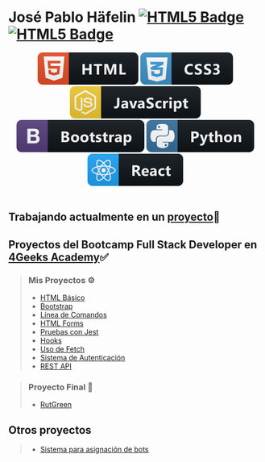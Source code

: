 # José Pablo Häfelin <a href = "mailto:josepablo.hafelin@gmail.com"><img width = 50px height = 50px src="https://upload.wikimedia.org/wikipedia/commons/thumb/8/8c/Gmail_Icon_%282013-2020%29.svg/768px-Gmail_Icon_%282013-2020%29.svg.png" alt="HTML5 Badge"></a> <a href = "https://www.linkedin.com/in/jose-pablo-hafelin/"><img width = 50px height = 50px src="https://play-lh.googleusercontent.com/kMofEFLjobZy_bCuaiDogzBcUT-dz3BBbOrIEjJ-hqOabjK8ieuevGe6wlTD15QzOqw=w240-h480-rw" alt="HTML5 Badge"></a>


<div align="center">
<img src="https://raw.githubusercontent.com/MikeCodesDotNET/ColoredBadges/4a38660afb7be89a6032218589b4454a1285c7f8/svg/dev/languages/html.svg" alt="HTML5 Badge" style="max-width: 100%;">
<img src="https://raw.githubusercontent.com/MikeCodesDotNET/ColoredBadges/4a38660afb7be89a6032218589b4454a1285c7f8/svg/dev/languages/css3.svg" alt="CSS3 Badge" style="max-width: 100%;">
<img src="https://raw.githubusercontent.com/MikeCodesDotNET/ColoredBadges/4a38660afb7be89a6032218589b4454a1285c7f8/svg/dev/languages/js.svg" alt="JavaScript Badge" style="max-width: 100%;">
<img src="https://raw.githubusercontent.com/MikeCodesDotNET/ColoredBadges/4a38660afb7be89a6032218589b4454a1285c7f8/svg/dev/frameworks/bootstrap.svg" alt="Bootstrap Badge" style="max-width: 100%;">
<img src="https://raw.githubusercontent.com/MikeCodesDotNET/ColoredBadges/4a38660afb7be89a6032218589b4454a1285c7f8/svg/dev/languages/python.svg" alt="Python Badge" style="max-width: 100%;">
<img src="https://raw.githubusercontent.com/MikeCodesDotNET/ColoredBadges/4a38660afb7be89a6032218589b4454a1285c7f8/svg/dev/frameworks/react.svg" style="max-width: 100%;">
</div>
<br/>



## Trabajando actualmente en un [proyecto](https://github.com/jphafelin/botsjph)💪



## Proyectos del Bootcamp Full Stack Developer en [4Geeks Academy](https://4geeks.com/)✅
> ### Mis Proyectos ⚙
> * [HTML Básico](#)
> * [Bootstrap](https://github.com/jphafelin/Instagram-Feed-with-Bootstrap)
> * [Línea de Comandos](https://github.com/jphafelin/comand-line)
> * [HTML Forms](https://github.com/jphafelin/HTML-Forms)
> * [Pruebas con Jest](https://github.com/jphafelin/first-unit-test-with-jest)
> * [Hooks](https://github.com/jphafelin/Todolist-Application-Using-React)
> * [Uso de Fetch](https://github.com/jphafelin/Todolist-Application-Using-React-and-Fetch)
> * [Sistema de Autenticación](https://github.com/jphafelin/Sistema-de-Autenticaci-n-con-Python-Flask-y-React.js)
> * [REST API](https://github.com/jphafelin/Build-a-StarWars-REST-API)

> ### Proyecto Final 🏁
> * [RutGreen](https://github.com/jphafelin/Rut-Green)


## Otros proyectos
> * [Sistema para asignación de bots]([#](https://github.com/jphafelin/botsjph)https://github.com/jphafelin/botsjph)




